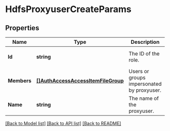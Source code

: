 # HdfsProxyuserCreateParams

## Properties
Name | Type | Description | Notes
------------ | ------------- | ------------- | -------------
**Id** | **string** | The ID of the role. | [optional] [default to null]
**Members** | [**[]AuthAccessAccessItemFileGroup**](AuthAccessAccessItemFileGroup.md) | Users or groups impersonated by proxyuser. | [optional] [default to null]
**Name** | **string** | The name of the proxyuser. | [default to null]

[[Back to Model list]](../README.md#documentation-for-models) [[Back to API list]](../README.md#documentation-for-api-endpoints) [[Back to README]](../README.md)


